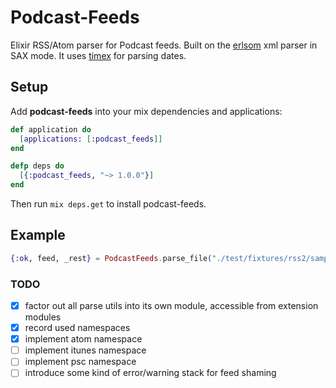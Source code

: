 Podcast-Feeds
======

Elixir RSS/Atom parser for Podcast feeds. Built on the [erlsom](https://github.com/willemdj/erlsom) xml parser in SAX mode.
It uses [timex](https://github.com/bitwalker/timex) for parsing dates.

## Setup

Add **podcast-feeds** into your mix dependencies and applications:

```elixir
def application do
  [applications: [:podcast_feeds]]
end

defp deps do
  [{:podcast_feeds, "~> 1.0.0"}]
end
```
Then run ```mix deps.get``` to install podcast-feeds.

## Example

```elixir
{:ok, feed, _rest} = PodcastFeeds.parse_file("./test/fixtures/rss2/sample.xml")
```


### TODO

- [x] factor out all parse utils into its own module, accessible from extension modules
- [x] record used namespaces
- [x] implement atom namespace
- [ ] implement itunes namespace
- [ ] implement psc namespace
- [ ] introduce some kind of error/warning stack for feed shaming
